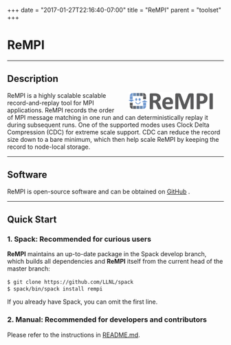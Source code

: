 +++
date = "2017-01-27T22:16:40-07:00"
title = "ReMPI"
parent = "toolset"
+++

<h1>ReMPI</h1>

---
## Description

<img src="../img/rempi_logo.png" width="40%" alt="ReMPI Logo" title="ReMPI" align="right" style="margin-left: 20px; margin-right: 20px;"/>

ReMPI is a highly scalable scalable record-and-replay tool for MPI applications.
ReMPI records the order of MPI message matching in one run and can deterministically
replay it during subsequent runs. One of the supported modes uses Clock Delta
Compression (CDC) for extreme scale support. CDC can reduce the record size down
to a bare minimum, which then help scale ReMPI by keeping the record to node-local
storage.

---
## Software

ReMPI is open-source software and can be obtained on <a class="smooth-link" title="GitHub" href="https://github.com/PRUNERS/ReMPI"><u>GitHub</u></a> <i class="fa fa-github"></i>.

---
## Quick Start

### 1. Spack: Recommended for curious users

<b>ReMPI</b> maintains an up-to-date package in the Spack develop branch, which builds all dependencies and <b>ReMPI</b> itself from the current head of the master branch:

```console
$ git clone https://github.com/LLNL/spack
$ spack/bin/spack install rempi
```

If you already have Spack, you can omit the first line.


### 2. Manual: Recommended for developers and contributors

Please refer to the instructions in <a class="smooth-link" title="README" href="https://github.com/PRUNERS/ReMPI/blob/master/README.md" target="_blank">README.md</a>.


